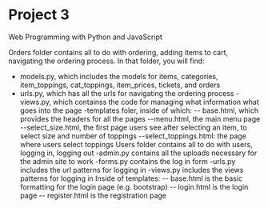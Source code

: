 # Project 3

Web Programming with Python and JavaScript

Orders folder contains all to do with ordering, adding items to cart, navigating the ordering process. In that folder, you will find:
- models.py, which includes the models for items, categories, item_toppings, cat_toppings, item_prices, tickets, and orders
- urls.py, which has all the urls for navigating the ordering process
-views.py, which containss the code for managing what information what goes into the page
-templates foler, inside of which:
-- base.html, which provides the headers for all the pages
--menu.html, the main menu page
--select_size.html, the first page users see after selecting an item, to select size and number of toppings
--select_toppings.html: the page where users select toppings
Users folder contains all to do with users, logging in, logging out
-admin.py contains all the uploads necessary for the admin site to work
-forms.py contains the log in form 
-urls.py includes the url patterns for logging in
-views.py includes the views patterns for logging in
Inside of templates:
-- base.html is the basic formatting for the login page (e.g. bootstrap)
-- login.html is the login page
-- register.html is the registration page


